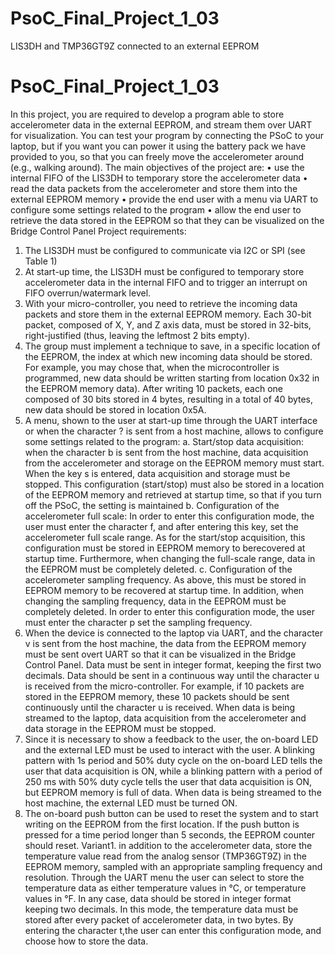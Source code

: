 # PsoC_Final_Project_1_03
LIS3DH and TMP36GT9Z connected to an external EEPROM

# PsoC_Final_Project_1_03
In this project, you are required to develop a program able to store accelerometer data in the external EEPROM, and stream them over UART for visualization. You can test your program by connecting the PSoC to your laptop, but if you want you can power it using the battery pack we have provided to you, so that you can freely move the accelerometer around (e.g., walking around).
The main objectives of the project are:
• use the internal FIFO of the LIS3DH to temporary store the accelerometer data
• read the data packets from the accelerometer and store them into the external EEPROM memory
• provide the end user with a menu via UART to configure some settings related to the program
• allow the end user to retrieve the data stored in the EEPROM so that they can be visualized on the Bridge Control Panel
Project requirements:
1. The LIS3DH must be configured to communicate via I2C or SPI (see Table 1)
2. At start-up time, the LIS3DH must be configured to temporary store accelerometer data in the internal FIFO and to trigger an interrupt on FIFO overrun/watermark level.
3. With your micro-controller, you need to retrieve the incoming data packets and store them in the external EEPROM memory. Each 30-bit packet, composed of X, Y, and Z axis data, must be stored in 32-bits, right-justified (thus, leaving the leftmost 2 bits empty).
4. The group must implement a technique to save, in a specific location of the EEPROM, the index at which new incoming data should be stored. For example, you may chose that, when the microcontroller is programmed, new data should be written starting from location 0x32 in the EEPROM memory data). After writing 10 packets, each one composed of 30 bits stored in 4 bytes, resulting in a total of 40 bytes, new data should be stored in location 0x5A.
5. A menu, shown to the user at start-up time through the UART interface or when the character ? is sent from a host machine, allows to configure some settings related to the program:
a. Start/stop data acquisition: when the character b is sent from the host machine, data acquisition from the accelerometer and storage on the EEPROM memory must start. When the key s is entered, data acquisition and storage must be stopped. This configuration (start/stop) must also be stored in a location of the EEPROM memory and retrieved at startup time, so that if you turn off the PSoC, the setting is maintained
b. Configuration of the accelerometer full scale: In order to enter this configuration mode, the user must enter the character f, and after entering this key, set the accelerometer full scale range. As for the start/stop acquisition, this configuration must be stored in EEPROM memory to berecovered at startup time. Furthermore, when changing the full-scale range, data in the EEPROM must be completely deleted. 
c. Configuration of the accelerometer sampling frequency. As above, this must be stored in EEPROM memory to be recovered at startup time. In addition, when changing the sampling frequency, data in the EEPROM must be completely deleted. In order to enter this configuration mode, the user must enter the character p set the sampling frequency.
6. When the device is connected to the laptop via UART, and the character v is sent from the host machine, the data from the EEPROM memory must be sent overt UART so that it can be visualized in the Bridge Control Panel. Data must be sent in integer format, keeping the first two decimals. Data should be sent in a continuous way until the character u is received from the micro-controller. For example, if 10 packets are stored in the EEPROM memory, these 10 packets should be sent continuously until the character u is received. When data is being streamed to the laptop, data acquisition from the accelerometer and data storage in the EEPROM must be stopped.
7. Since it is necessary to show a feedback to the user, the on-board LED and the external LED must be used to interact with the user. A blinking pattern with 1s period and 50% duty cycle on the on-board LED tells the user that data acquisition is ON, while a blinking pattern with a period of 250 ms with 50% duty cycle tells the user that data acquisition is ON, but EEPROM memory is full of data. When data is being streamed to the host machine, the external LED must be turned ON.
8. The on-board push button can be used to reset the system and to start writing on the EEPROM from the first location. If the push button is pressed for a time period longer than 5 seconds, the EEPROM counter should reset.
Variant1. in addition to the accelerometer data, store the temperature value read from the analog sensor (TMP36GT9Z) in the EEPROM memory, sampled with an appropriate sampling frequency and resolution. Through the UART menu the user can select to store the temperature data as either temperature values in °C, or temperature values in °F. In any case, data should be stored in integer format keeping two decimals. In this mode, the temperature data must be stored after every packet of accelerometer data, in two bytes. By entering the character t,the user can enter this configuration mode, and choose how to store the data.
